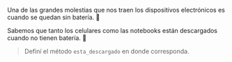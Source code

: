 Una de las grandes molestias que nos traen los dispositivos electrónicos es cuando se quedan sin batería. :battery:

Sabemos que tanto los celulares como las notebooks están descargados cuando no tienen batería. :electric_plug:

> Definí el método `esta_descargado` en donde corresponda.